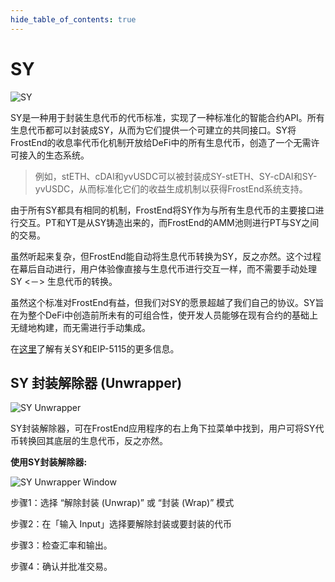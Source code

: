 ```yaml
---
hide_table_of_contents: true
---
```


# SY

![SY](/img/ProtocolMechanics/sy.png "SY")

SY是一种用于封装生息代币的代币标准，实现了一种标准化的智能合约API。所有生息代币都可以封装成SY，从而为它们提供一个可建立的共同接口。SY将FrostEnd的收息率代币化机制开放给DeFi中的所有生息代币，创造了一个无需许可接入的生态系统。

> 例如，stETH、cDAI和yvUSDC可以被封装成SY-stETH、SY-cDAI和SY-yvUSDC，从而标准化它们的收益生成机制以获得FrostEnd系统支持。

由于所有SY都具有相同的机制，FrostEnd将SY作为与所有生息代币的主要接口进行交互。PT和YT是从SY铸造出来的，而FrostEnd的AMM池则进行PT与SY之间的交易。

虽然听起来复杂，但FrostEnd能自动将生息代币转换为SY，反之亦然。这个过程在幕后自动进行，用户体验像直接与生息代币进行交互一样，而不需要手动处理SY <－> 生息代币的转换。

虽然这个标准对FrostEnd有益，但我们对SY的愿景超越了我们自己的协议。SY旨在为整个DeFi中创造前所未有的可组合性，使开发人员能够在现有合约的基础上无缝地构建，而无需进行手动集成。

在[这里](https://eips.ethereum.org/EIPS/eip-5115/)了解有关SY和EIP-5115的更多信息。

## SY  封装解除器 (Unwrapper)

![SY Unwrapper](/img/ProtocolMechanics/sy-unwrapper.png "SY Unwrapper")

SY封装解除器，可在FrostEnd应用程序的右上角下拉菜单中找到，用户可将SY代币转换回其底层的生息代币，反之亦然。

**使用SY封装解除器:**

![SY Unwrapper Window](/img/ProtocolMechanics/sy-unwrapper-window.png "SY Unwrapper Window")

步骤1：选择 “解除封装 (Unwrap)” 或 “封装 (Wrap)” 模式

步骤2：在「输入 Input」选择要解除封装或要封装的代币

步骤3：检查汇率和输出。

步骤4：确认并批准交易。

